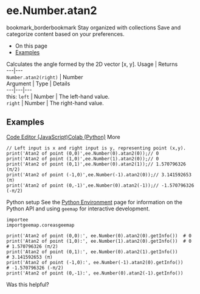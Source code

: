  
#  ee.Number.atan2
bookmark_borderbookmark Stay organized with collections  Save and categorize content based on your preferences.
  * On this page
  * [Examples](https://developers.google.com/earth-engine/apidocs/ee-number-atan2#examples)


Calculates the angle formed by the 2D vector [x, y].
Usage | Returns  
---|---  
`Number.atan2(right)` | Number  
Argument | Type | Details  
---|---|---  
this: `left` | Number | The left-hand value.  
`right` | Number | The right-hand value.  
## Examples
[Code Editor (JavaScript)](https://developers.google.com/earth-engine/apidocs/ee-number-atan2#code-editor-javascript-sample)[Colab (Python)](https://developers.google.com/earth-engine/apidocs/ee-number-atan2#colab-python-sample) More
```
// Left input is x and right input is y, representing point (x,y).
print('Atan2 of point (0,0)',ee.Number(0).atan2(0));// 0
print('Atan2 of point (1,0)',ee.Number(1).atan2(0));// 0
print('Atan2 of point (0,1)',ee.Number(0).atan2(1));// 1.570796326 (π/2)
print('Atan2 of point (-1,0)',ee.Number(-1).atan2(0));// 3.141592653 (π)
print('Atan2 of point (0,-1)',ee.Number(0).atan2(-1));// -1.570796326 (-π/2)
```
Python setup
See the [ Python Environment](https://developers.google.com/earth-engine/guides/python_install) page for information on the Python API and using `geemap` for interactive development.
```
importee
importgeemap.coreasgeemap
```
```
print('Atan2 of point (0,0):', ee.Number(0).atan2(0).getInfo())  # 0
print('Atan2 of point (1,0):', ee.Number(1).atan2(0).getInfo())  # 0
# 1.570796326 (π/2)
print('Atan2 of point (0,1):', ee.Number(0).atan2(1).getInfo())
# 3.141592653 (π)
print('Atan2 of point (-1,0):', ee.Number(-1).atan2(0).getInfo())
# -1.570796326 (-π/2)
print('Atan2 of point (0,-1):', ee.Number(0).atan2(-1).getInfo())
```

Was this helpful?
